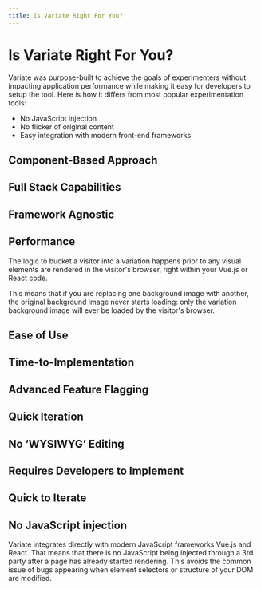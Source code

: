 ```yaml
---
title: Is Variate Right For You?
---
```


# Is Variate Right For You?
Variate was purpose-built to achieve the goals of experimenters without impacting application performance while making it easy for developers to setup the tool. Here is how it differs from most popular experimentation tools: 
- No JavaScript injection
- No flicker of original content
- Easy integration with modern front-end frameworks

## Component-Based Approach
## Full Stack Capabilities
## Framework Agnostic
## Performance
The logic to bucket a visitor into a variation happens prior to any visual elements are rendered in the visitor's browser, right within your Vue.js or React code. 

This means that if you are replacing one background image with another, the original background image never starts loading: only the variation background image will ever be loaded by the visitor's browser. 
## Ease of Use
## Time-to-Implementation
## Advanced Feature Flagging
## Quick Iteration
## No ‘WYSIWYG’ Editing
## Requires Developers to Implement 
## Quick to Iterate
## No JavaScript injection
Variate integrates directly with modern JavaScript frameworks Vue.js and React. That means that there is no JavaScript being injected through a 3rd party after a page has already started rendering. This avoids the common issue of bugs appearing when element selectors or structure of your DOM are modified. 

